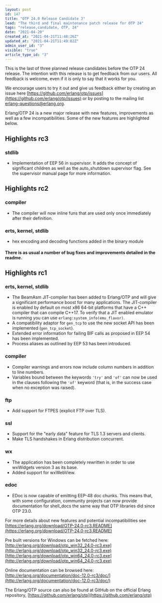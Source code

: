 ```yaml
---
layout: post
id: 147
title: "OTP 24.0 Release Candidate 3"
lead: "The third and final maintenance patch release for OTP 24"
tags: "release,candidate, OTP, 24"
date: "2021-04-20"
created_at: "2021-04-21T11:48:26Z"
updated_at: "2021-04-21T11:49:02Z"
admin_user_id: "3"
visible: "true"
article_type_id: "3"
---
```


This is the last of three planned release candidates before the OTP 24 release.
 The intention with this release is to get feedback from our users. All feedback is welcome, even if it is only to say that it works for you.

We encourage users to try it out and give us feedback either by creating an issue here [https://github.com/erlang/otp/issues](https://github.com/erlang/otp/issues)
 or by posting to the mailing list [erlang-questions@erlang.org](mailto:erlang-questions@erlang.org).

Erlang/OTP 24 is a new major release with new features, improvements as well as a few incompatibilities. Some of the new
 features are highlighted below.

## Highlights rc3

### stdlib
* Implementation of EEP 56 in supervisor. It adds the concept of significant children as well as the auto_shutdown supervisor flag. See the supervisor manual page for more information.

## Highlights rc2

### compiler
* The compiler will now inline funs that are used only once immediately after their definition.

### erts, kernel, stdlib
* hex encoding and decoding functions added in the binary module

#### There is as usual a number of bug fixes and improvements detailed in the readme.

## Highlights rc1

### erts, kernel, stdlib
* The BeamAsm JIT-compiler has been added to Erlang/OTP and will give a significant performance boost for many applications.
 The JIT-compiler is enabled by default on most x86 64-bit platforms that have a C++ compiler that can compile C++17.
 To verify that a JIT enabled emulator is running you can use `erlang:system_info(emu_flavor)`.
* A compatibility adaptor for `gen_tcp` to use the new socket API has been implemented (`gen_tcp_socket`).
* Extended error information for failing BIF calls as proposed in EEP 54 has been implemented.
* Process aliases as outlined by EEP 53 has been introduced.

### compiler
* Compiler warnings and errors now include column numbers in addition to line numbers.
* Variables bound between the keywords `'try'` and `'of'` can now be used in the clauses following the `'of'` keyword
 (that is, in the success case when no exception was raised).

### ftp
* Add support for FTPES (explicit FTP over TLS).

### ssl
* Support for the "early data" feature for TLS 1.3 servers and clients.
* Make TLS handshakes in Erlang distribution concurrent.

### wx
* The application has been completely rewritten in order
 to use wxWidgets version 3 as its base.
* Added support for wxWebView.

### edoc
* EDoc is now capable of emitting EEP-48 doc chunks. This means that, with some configuration, community projects
 can now provide documentation for shell_docs the same way that OTP libraries did since OTP 23.0.

For more details about new features and potential incompatibilities see
[https://erlang.org/download/OTP-24.0-rc3.README](https://erlang.org/download/OTP-24.0-rc3.README)

Pre built versions for Windows can be fetched here:
[http://erlang.org/download/otp_win32_24.0-rc3.exe](http://erlang.org/download/otp_win32_24.0-rc3.exe)
[http://erlang.org/download/otp_win64_24.0-rc3.exe](http://erlang.org/download/otp_win64_24.0-rc3.exe)

Online documentation can be browsed here:
[http://erlang.org/documentation/doc-12.0-rc3/doc/](http://erlang.org/documentation/doc-12.0-rc3/doc/)

The Erlang/OTP source can also be found at GitHub on the official Erlang repository,
[https://github.com/erlang/otp](https://github.com/erlang/otp)
